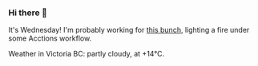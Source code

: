 ### Hi there :wave:

It's Wednesday! I'm probably working for [this bunch](https://github.com/kohofinancial), lighting a fire under some Acctions workflow.

Weather in Victoria BC: partly cloudy, at +14°C.
